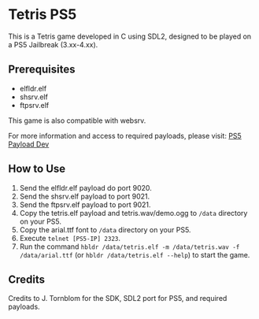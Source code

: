 # Tetris PS5

This is a Tetris game developed in C using SDL2, designed to be played on a PS5 Jailbreak (3.xx-4.xx).

## Prerequisites
- elfldr.elf
- shsrv.elf
- ftpsrv.elf

This game is also compatible with websrv.

For more information and access to required payloads, please visit: [PS5 Payload Dev](https://github.com/ps5-payload-dev)

## How to Use
1. Send the elfldr.elf payload do port 9020.
1. Send the shsrv.elf payload to port 9021.
2. Send the ftpsrv.elf payload to port 9021.
3. Copy the tetris.elf payload and tetris.wav/demo.ogg to `/data` directory on your PS5.
4. Copy the arial.ttf font to `/data` directory on your PS5.
4. Execute `telnet [PS5-IP] 2323`.
5. Run the command `hbldr /data/tetris.elf -m /data/tetris.wav -f /data/arial.ttf` (or `hbldr /data/tetris.elf --help`) to start the game.

## Credits
Credits to J. Tornblom for the SDK, SDL2 port for PS5, and required payloads.
